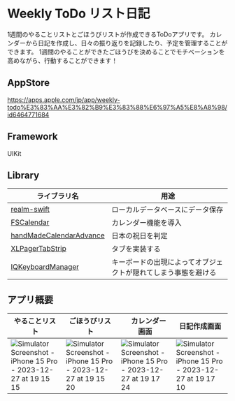 # Weekly ToDo リスト日記
1週間のやることリストとごほうびリストが作成できるToDoアプリです。
カレンダーから日記を作成し、日々の振り返りを記録したり、予定を管理することができます。
1週間のやることができたごほうびを決めることでモチベーションを高めながら、行動することができます！

## AppStore
https://apps.apple.com/jp/app/weekly-todo%E3%83%AA%E3%82%B9%E3%83%88%E6%97%A5%E8%A8%98/id6464771684

## Framework
UIKit

## Library
| ライブラリ名  | 用途 |
| ------------- | ------------- |
| [realm-swift](https://github.com/realm/realm-swift) | ローカルデータベースにデータ保存  |
| [FSCalendar](https://github.com/WenchaoD/FSCalendar)  | カレンダー機能を導入  |
| [handMadeCalendarAdvance](https://github.com/fumiyasac/handMadeCalendarAdvance)  | 日本の祝日を判定  |
| [XLPagerTabStrip](https://github.com/xmartlabs/XLPagerTabStrip)  | タブを実装する  |
| [IQKeyboardManager](https://github.com/hackiftekhar/IQKeyboardManager)  | キーボードの出現によってオブジェクトが隠れてしまう事態を避ける  |

## アプリ概要

| やることリスト  | ごほうびリスト |　カレンダー画面 | 日記作成画面 |
| ------------- | ------------- | ------------- | ------------- |
| ![Simulator Screenshot - iPhone 15 Pro - 2023-12-27 at 19 15 15](https://github.com/hinakkograshi/ToDo/assets/131275914/2dc69c8e-09a4-4d97-a683-7c547a634479) | ![Simulator Screenshot - iPhone 15 Pro - 2023-12-27 at 19 15 20](https://github.com/hinakkograshi/ToDo/assets/131275914/f3f08319-403b-409f-a32a-ec4c8a77c2bc) | ![Simulator Screenshot - iPhone 15 Pro - 2023-12-27 at 19 17 24](https://github.com/hinakkograshi/ToDo/assets/131275914/2f2dd44b-7b4b-42f7-a7c8-c65af58ebbed) | ![Simulator Screenshot - iPhone 15 Pro - 2023-12-27 at 19 17 10](https://github.com/hinakkograshi/ToDo/assets/131275914/bf50c7c9-8111-4bea-a5f5-1cc0c61a8f40) |
